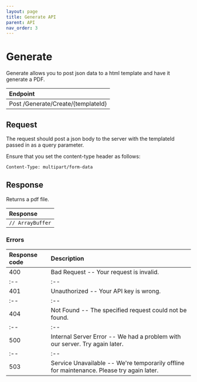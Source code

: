 ```yaml
---
layout: page
title: Generate API
parent: API
nav_order: 3
---
```


# Generate
Generate allows you to post json data to a html template and have it generate a PDF.


| Endpoint        |
|:-------------|
| <span class="label label-green">Post</span>  /Generate/Create/{templateId}          |


## Request
The request should post a json body to the server with the templateId passed in as a query parameter.

Ensure that you set the content-type header as follows:

```
Content-Type: multipart/form-data
```

## Response
Returns a pdf file.

| Response        |
|:-------------|
| ``` // ArrayBuffer ```|

### Errors

|  Response code |  Description |
|:--|:--|
|  400 |  Bad Request -- Your request is invalid. |
|:--|:--|
|  401 |  Unauthorized -- Your API key is wrong. |
|:--|:--|
|  404 |  Not Found -- The specified request could not be found. |
|:--|:--|
|  500 |  Internal Server Error -- We had a problem with our server. Try again later. |
|:--|:--|
|  503 |  Service Unavailable -- We're temporarily offline for maintenance. Please try again later. |